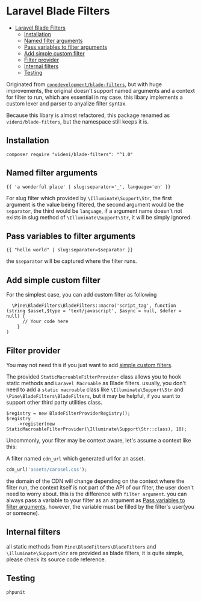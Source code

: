 Laravel Blade Filters
======================

- [Laravel Blade Filters](#laravel-blade-filters)
  - [Installation](#installation)
  - [Named filter arguments](#named-filter-arguments)
  - [Pass variables to filter arguments](#pass-variables-to-filter-arguments)
  - [Add simple custom filter](#add-simple-custom-filter)
  - [Filter provider](#filter-provider)
  - [Internal filters](#internal-filters)
  - [Testing](#testing)

Originated from [`conedevelopment/blade-filters`](https://github.com/conedevelopment/blade-filters), but with huge improvements, the original doesn't support named arguments  and a context for filter to run, which are essential in my case. this libary implements a custom lexer and parser to anyalize filter syntax. 

Because this libary is almost refactored, this package renamed as `videni/blade-filters`, but the namespace still keeps it is.

## Installation

```
composer require "videni/blade-filters": "^1.0"
```

## Named filter arguments

```
{{ 'a wonderful place' | slug:separator='_', language='en' }}
```

For slug filter which provided by `\Illuminate\Support\Str`, the first argument is the value being filtered, the second argument would be the `separator`, the third would be `language`, if a argument name doesn't not exists in slug method of `\Illuminate\Support\Str`, it will be simply ignored.


## Pass variables to filter arguments

```
{{ "hello world" | slug:separator=$separator }}
```

the `$separator` will be captured where the filter runs.

## Add simple custom filter

For the simplest case, you can add custom filter  as following
```
  \Pine\BladeFilters\BladeFilters::macro('script_tag', function (string $asset,$type = 'text/javascript', $async = null, $defer = null) {
      // Your code here
    }
)
```

## Filter provider

You may not need this if you just want to add [simple custom filters](#add-simple-custom-filter). 

The provided `StaticMacroableFilterProvider` class allows you to hook static methods and `Laravel Macroable` as Blade filters. usually, you don't need to add a `static macroable` class like  `\Illuminate\Support\Str` and `\Pine\BladeFilters\BladeFilters`, but it may be helpful, if you want to support other third party utilities class.

```
$registry = new BladeFilterProviderRegistry();
$registry
    ->register(new StaticMacroableFilterProvider(\Illuminate\Support\Str::class), 10);
```

Uncommonly, your filter may be context aware, let's assume a context like this:

A filter named `cdn_url` which generated url for an asset. 
```php
cdn_url('assets/carosel.css');
```
the domain of the CDN will change depending on the context where the filter run, the context itself is not part of the API of our filter, the user doen't need to worry about. this is the difference with `filter argument`. you can always pass a variable to your filter as an argument as [Pass variables to filter arguments](#pass-variables-to-filter-arguments), however, the variable must be filled by the filter's user(you or someone).

## Internal filters

all static methods from `Pine\BladeFilters\BladeFilters` and `\Illuminate\Support\Str` are provided as blade filters, it is quite simple, please check its source code reference.


## Testing

```
phpunit
```
